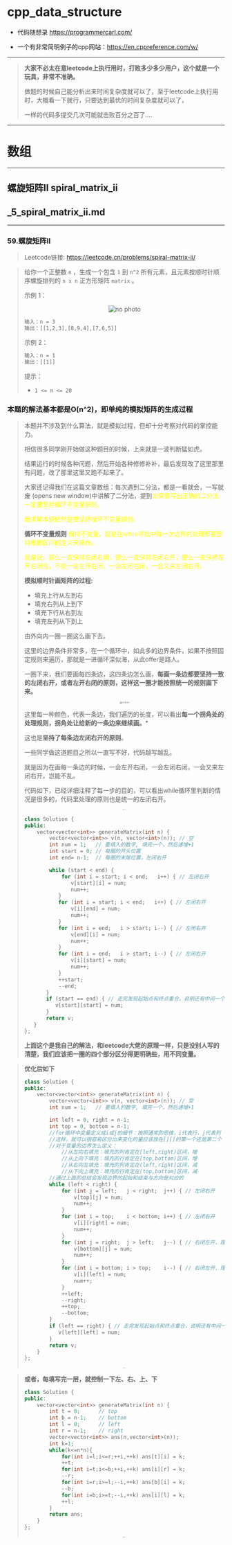 # cpp_data_structure 

* 代码随想录 https://programmercarl.com/

* 一个有非常简明例子的cpp网站：https://en.cppreference.com/w/

--------------------------------------------------------------------------------
> **大家不必太在意leetcode上执行用时，打败多少多少用户，这个就是一个玩具，非常不准确。**
> 
> 做题的时候自己能分析出来时间复杂度就可以了，至于leetcode上执行用时，大概看一下就行，只要达到最优的时间复杂度就可以了，
> 
> 一样的代码多提交几次可能就击败百分之百了....
--------------------------------------------------------------------------------

# 数组

--------------------------------------------------------------------------------

## 螺旋矩阵II spiral_matrix_ii

## _5_spiral_matrix_ii.md
--------------------------------------------------------------------------------

### 59.螺旋矩阵II

> Leetcode链接: https://leetcode.cn/problems/spiral-matrix-ii/

> 给你一个正整数 `n` ，生成一个包含 `1` 到 `n^2` 所有元素，且元素按顺时针顺序螺旋排列的 `n x n` 正方形矩阵 `matrix` 。
>
> 
> 示例 1：
> <div align=center>
> <img src="./images/spiral_matrix_ii_1.jpg"  width="" height="" alt="no photo" title="" style="zoom:100%;"/>
> </div>
> 
> ```html
> 输入：n = 3
> 输出：[[1,2,3],[8,9,4],[7,6,5]]
> ```
> 示例 2：
> ```html
> 输入：n = 1
> 输出：[[1]]
> ```
> 提示：
> * `1 <= n <= 20`
> 

### 本题的解法基本都是O(n^2)，即单纯的模拟矩阵的生成过程

> 本题并不涉及到什么算法，就是模拟过程，但却十分考察对代码的掌控能力。
> 
> 相信很多同学刚开始做这种题目的时候，上来就是一波判断猛如虎。
> 
> 结果运行的时候各种问题，然后开始各种修修补补，最后发现改了这里那里有问题，改了那里这里又跑不起来了。
> 
> 大家还记得我们在这篇文章数组：每次遇到二分法，都是一看就会，一写就废 (opens new window)中讲解了二分法，提到<font color="yellow">如果要写出正确的二分法,一定要坚持循环不变量原则。</font>
> 
> <font color="yellow">而求解本题依然是要坚持循环不变量原则。</font>
>
> **循环不变量规则**
> <font color="yellow"> 保持不变量，就是在while寻找中每一次边界的处理都要坚持根据区间的定义来操作。
> 
> 就是说，要么一直保持左闭右闭，要么一直保持左闭右开，要么一直保持左开右闭合，不能一会左开右闭，一会左闭右闭，一会又来左闭右开。</font>
>
> </font>
>
> **模拟顺时针画矩阵的过程:**
> 
> * 填充上行从左到右
> * 填充右列从上到下
> * 填充下行从右到左
> * 填充左列从下到上
>
> 由外向内一圈一圈这么画下去。
> 
> 这里的边界条件非常多，在一个循环中，如此多的边界条件，如果不按照固定规则来遍历，那就是一进循环深似海，从此offer是路人。
> 
> 一圈下来，我们要画每四条边，这四条边怎么画，**每画一条边都要坚持一致的左闭右开，或者左开右闭的原则，这样这一圈才能按照统一的规则画下来。**
> 
> <div align=center>
> <img src="./images/spiral_matrix_ii_2.png"  width="" height="" alt="no photo" title="" style="zoom:30%;"/>
> </div>
> 
>
> 这里每一种颜色，代表一条边，我们遍历的长度，可以看出**每一个拐角处的处理规则，拐角处让给新的一条边来继续画。***
> 
> 这也是**坚持了每条边左闭右开的原则**。
> 
> 一些同学做这道题目之所以一直写不好，代码越写越乱。
> 
> 就是因为在画每一条边的时候，一会左开右闭，一会左闭右闭，一会又来左闭右开，岂能不乱。
> 
> 代码如下，已经详细注释了每一步的目的，可以看出while循环里判断的情况是很多的，代码里处理的原则也是统一的左闭右开。
> 
> <div align=center>
> <img src="./images/spiral_matrix_ii_3.jpg"  width="" height="" alt="no photo" title="" style="zoom:10%;"/>
> </div>
> 
> ```c++
> class Solution {
> public:
>     vector<vector<int>> generateMatrix(int n) {
>         vector<vector<int>> v(n, vector<int>(n)); // 空
>         int num = 1;   // 要填入的数字, 填完一个，然后递增+1
>         int start = 0; // 每圈的开头位置
>         int end= n-1;  // 每圈的末尾位置，左闭右开
> 
>         while (start < end) {
>             for (int i = start; i < end;   i++) { // 左闭右开
>                v[start][i] = num;
>                num++;
>            }
>            for (int i = start; i < end;   i++) { // 左闭右开
>                v[i][end] = num;
>                num++;
>            }
>            for (int i = end;   i > start; i--) { // 左闭右开
>                v[end][i] = num;
>                num++;
>            }
>            for (int i = end;   i > start; i--) { // 左闭右开
>                v[i][start] = num;
>                num++;
>            }            
>            ++start; 
>            --end;
>        }
>        if (start == end) { // 走完发现起始点和终点重合，说明还有中间一个点没填
>           v[start][start] = num;
>        }
>        return v;
>    }
>};
> ```
>
>
> **上面这个是我自己的解法，和leetcode大佬的原理一样，只是没别人写的清楚，我们应该把一圈的四个部分区分得更明确些，用不同变量。**


> **优化后如下**
> ```c++
> class Solution {
> public:
>     vector<vector<int>> generateMatrix(int n) {
>         vector<vector<int>> v(n, vector<int>(n)); // 空
>         int num = 1;   // 要填入的数字, 填完一个，然后递增+1
> 
>         int left = 0, right = n-1; 
>         int top = 0, bottom = n-1;
>         //for循环中变量定义成i或j的细节：按照通常的思维，i代表行，j代表列
>         //这样，就可以很容易区分出来变化的量应该放在[][]的第一个还是第二个
>         //对于变量的边界怎么定义：
>             //从左向右填充：填充的列肯定在[left,right)区间，增
>             //从上向下填充：填充的行肯定在[top,bottom)区间，增
>             //从右向左填充：填充的列肯定在(left,right]区间，减
>             //从下向上填充：填充的行肯定在(top,bottom]区间，减
>         //通过上面的总结会发现边界的起始和结束与方向是对应的        
>         while (left < right) {
>             for (int j = left;   j < right;  j++) { // 左闭右开  
>                 v[top][j] = num;
>                 num++;
>             }
>             for (int i = top;    i < bottom; i++) { // 左闭右开  
>                 v[i][right] = num;
>                 num++;
>             }
>             for (int j = right;  j > left;   j--) { // 右闭左开，理解为左闭右开，也行
>                 v[bottom][j] = num;
>                 num++;
>             }
>             for (int i = bottom; i > top;    i--) { // 右闭左开，理解为左闭右开，也行
>                 v[i][left] = num;
>                 num++;
>             }     
>             ++left; 
>             --right;
>             ++top;
>             --bottom;
>         }
>         if (left == right) { // 走完发现起始点和终点重合，说明还有中间一个点没填
>            v[left][left] = num;
>         }
>         return v;
>     }
> };
> ```
>
> <div align=center>
> <img src="./images/spiral_matrix_ii_3.jpg"  width="" height="" alt="no photo" title="" style="zoom:10%;"/>
> </div>
>

> **或者，每填写完一层，就控制一下左、右、上、下**
> ```c++
> class Solution {
> public:
>     vector<vector<int>> generateMatrix(int n) {
>         int t = 0;      // top
>         int b = n-1;    // bottom
>         int l = 0;      // left
>         int r = n-1;    // right
>         vector<vector<int>> ans(n,vector<int>(n));
>         int k=1;
>         while(k<=n*n){
>             for(int i=l;i<=r;++i,++k) ans[t][i] = k;
>             ++t;
>             for(int i=t;i<=b;++i,++k) ans[i][r] = k;
>             --r;
>             for(int i=r;i>=l;--i,++k) ans[b][i] = k;
>             --b;
>             for(int i=b;i>=t;--i,++k) ans[i][l] = k;
>             ++l;
>         }
>         return ans;
>     }
> };
> ```
> <div align=center>
> <img src="./images/spiral_matrix_ii_4.jpg"  width="" height="" alt="no photo" title="" style="zoom:10%;"/>
> </div>
> 